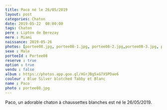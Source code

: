 ```yaml
---
title: Paco né le 26/05/2019
layout: post
categories: Chaton
date: 2019-05-22  08:00:00
tags: Chaton
pere : Lipton de Berezay
mere : Miami
naissance: 2019-05-26
photos: [portee08.jpg, portee08-1.jpg, portee08-2.jpg,portee08-3.jpg, portee08-4.jpg, portee08-5.jpg]
sexe : Male
porteeId : Portee08
reserve : true
option : true
vendu : false
album : https://photos.app.goo.gl/XGrJBg5xG7XSPDae6
couleur : Blue Silver blotched Tabby et Blanc
name : Paco
photo : portee08.jpg
---
```


Paco, un adorable chaton à chaussettes blanches est né le 26/05/2019.
